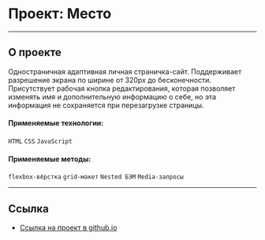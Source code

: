 # Проект: Место

---
## О проекте

Одностраничная адаптивная личная страничка-сайт. Поддерживает разрешение экрана по ширине от 320px до бесконечности.
 Присутствует рабочая кнопка редактирования, которая позволяет изменять имя и дополнительную информацию о себе, но эта информация
  не сохраняется при перезагрузке страницы.

#### Применяемые технологии:
`HTML` `CSS` `JavaScript`

#### Применяемые методы:
`flexbox-вёрстка` `grid-макет` `Nested БЭМ` `Media-запросы`

---

## **Ссылка**

* [Ссылка на проект в github.io]()

